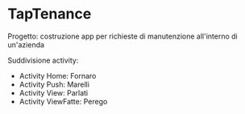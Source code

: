 # TapTenance

Progetto: costruzione app per richieste di manutenzione all'interno di un'azienda

Suddivisione activity:
- Activity Home: Fornaro
- Activity Push: Marelli
- Activity View: Parlati
- Activity ViewFatte: Perego

